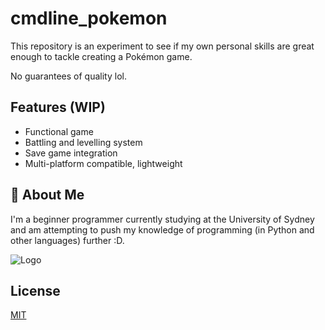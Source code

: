
# cmdline_pokemon

This repository is an experiment to see if my own personal skills are great enough to tackle creating a Pokémon game.

No guarantees of quality lol.


## Features (WIP)

- Functional game
- Battling and levelling system
- Save game integration
- Multi-platform compatible, lightweight


## 🚀 About Me
I'm a beginner programmer currently studying at the University of Sydney and am attempting to push my knowledge of programming (in Python and other languages) further :D.


![Logo](https://i.gyazo.com/d33d34519085cd59639c547bc6010e9e.png)


## License

[MIT](https://choosealicense.com/licenses/mit/)

